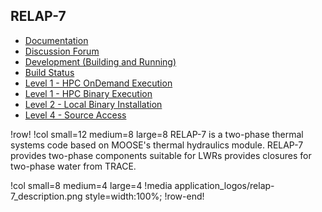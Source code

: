 ## RELAP-7

- [Documentation](https://relap7-docs.hpcondemand.inl.gov/latest/)
- [Discussion Forum](https://relap7-discourse.hpcondemand.inl.gov)
- [Development (Building and Running)](ncrc/applications/ncrc_develop_relap7.md)
- [Build Status](https://civet.inl.gov/repo/852/)
- [Level 1 - HPC OnDemand Execution](ncrc/applications/ncrc_ondemand_relap7.md)
- [Level 1 - HPC Binary Execution](ncrc/applications/ncrc_hpc_relap7.md)
- [Level 2 - Local Binary Installation](ncrc/applications/ncrc_conda_relap7.md)
- [Level 4 - Source Access](ncrc/applications/ncrc_level4_relap7.md)

!row!
!col small=12 medium=8 large=8
RELAP-7 is a two-phase thermal systems code based on MOOSE's thermal hydraulics module. RELAP-7 provides two-phase components suitable for LWRs provides closures for two-phase water from TRACE.

!col small=8 medium=4 large=4
!media application_logos/relap-7_description.png style=width:100%;
!row-end!
